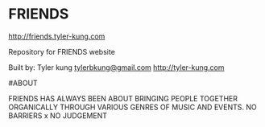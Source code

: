 # FRIENDS

http://friends.tyler-kung.com

Repository for FRIENDS website

Built by: Tyler kung
tylerbkung@gmail.com
http://tyler-kung.com

#ABOUT

FRIENDS HAS ALWAYS BEEN ABOUT BRINGING PEOPLE TOGETHER ORGANICALLY THROUGH VARIOUS GENRES OF MUSIC AND EVENTS. NO BARRIERS x NO JUDGEMENT
